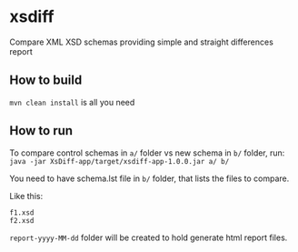 # xsdiff
Compare XML XSD schemas providing simple and straight differences report

## How to build

`mvn clean install` is all you need


## How to run

To compare control schemas in `a/` folder vs new schema in `b/` folder, run:
`java -jar XsDiff-app/target/xsdiff-app-1.0.0.jar a/ b/`

You need to have schema.lst file in `b/` folder, that lists the files to compare.

Like this:
~~~~
f1.xsd
f2.xsd
~~~~

`report-yyyy-MM-dd` folder will be created to hold generate html report files.

